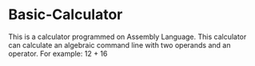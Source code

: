 # Basic-Calculator
This is a calculator programmed on Assembly Language. This calculator can calculate an algebraic command line with two operands and an operator. For example: 12 + 16

